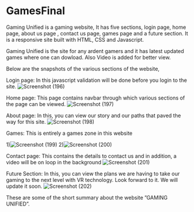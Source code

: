 # GamesFinal
Gaming Unified is a gaming website, It has five sections, login page, home page, about us page , contact us page, games page and a future section. It is a responsive site built with HTML, CSS and Javascript. 

Gaming Unified is the site for any ardent gamers and it has latest updated games where one can dowload. Also Video is added for better view.

Below are the snapshots of the various sections of the website,

Login page: In this javascript validation will be done before you login to the site.
![Screenshot (196)](https://user-images.githubusercontent.com/46669839/128348338-601f6c1c-d737-49f7-a07a-93f3824b2c99.png)

Home page: This page contains navbar through which various sections of the page can be viewed.
![Screenshot (197)](https://user-images.githubusercontent.com/46669839/128348390-94cf3d55-4d14-4ccb-914e-314a1e240fe6.png)


About page: In this, you can view our story and our paths that paved the way for this site.
![Screenshot (198)](https://user-images.githubusercontent.com/46669839/128348443-f1627a51-d202-4d15-a50d-3480d7a6e1df.png)

Games: This is entirely a games zone in this website

1)![Screenshot (199)](https://user-images.githubusercontent.com/46669839/128348488-211304dc-465c-431d-844f-22e658465df9.png)
2)![Screenshot (200)](https://user-images.githubusercontent.com/46669839/128348509-f31efb97-c81f-4349-84b6-74658507d136.png)


Contact page: This contains the details to contact us and in addition,  a video will be on loop in the background
![Screenshot (201)](https://user-images.githubusercontent.com/46669839/128348562-d47ac5a7-27e4-4bfb-ae8d-8ca6feeb2337.png)

Future Section: In this, you can view the plans we are having to take our gaming to the next level with VR technology. Look forward to it. We will update it soon.
![Screenshot (202)](https://user-images.githubusercontent.com/46669839/128348618-e453c1a6-b439-470c-8801-bda6a87869d0.png)


These are some of the short summary about the website ”GAMING UNIFIED”.








